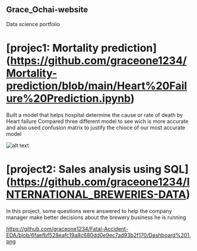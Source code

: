## Grace_Ochai-website
Data science portfolio

# [projec1: Mortality prediction] (https://github.com/graceone1234/Mortality-prediction/blob/main/Heart%20Failure%20Prediction.ipynb)
Built a model that helps hospital determine the cause or rate of death by Heart failure
Compared three different model to see wich is more accurate and also used confusion matrix to justify the chioce of our most accurate model

![alt text](https://dpbnri2zg3lc2.cloudfront.net/en/wp-content/uploads/2021/03/data_visualization.jpg)


# [project2: Sales analysis using SQL] (https://github.com/graceone1234/INTERNATIONAL_BREWERIES-DATA)
In this project, some questions were answered to help the company manager make better decisions about the brewery business he is running

https://github.com/graceone1234/Fatal-Accident-EDA/blob/6faefbf528eafc19a8c680dd0e9ec7ad93b2f170/Dashboard%201.png
